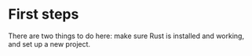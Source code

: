 # First steps

There are two things to do here: make sure Rust is installed and
working, and set up a new project.
